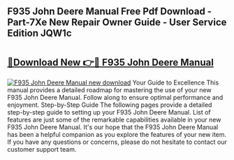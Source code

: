 ## F935 John Deere Manual Free Pdf Download - Part-7Xe New Repair Owner Guide - User Service Edition JQW1c

# <h2><a href="http://bc86234.oget.top/?id=F935+John+Deere+Manual">🔗Download New 👉🔴 F935 John Deere Manual</a></h2>

[![F935 John Deere Manual new download](https://i.imgur.com/5g1atiW.png)](http://bc86234.oget.top/?id=F935+John+Deere+Manual)
Your Guide to Excellence This manual provides a detailed roadmap for mastering the use of your new F935 John Deere Manual. Follow along to ensure optimal performance and enjoyment. Step-by-Step Guide The following pages provide a detailed step-by-step guide to setting up your F935 John Deere Manual. List of features are just some of the remarkable capabilities available in your new F935 John Deere Manual. It's our hope that the F935 John Deere Manual has been a helpful companion as you explore the features of your new item. If you have any questions or concerns, please do not hesitate to contact our customer support team.
